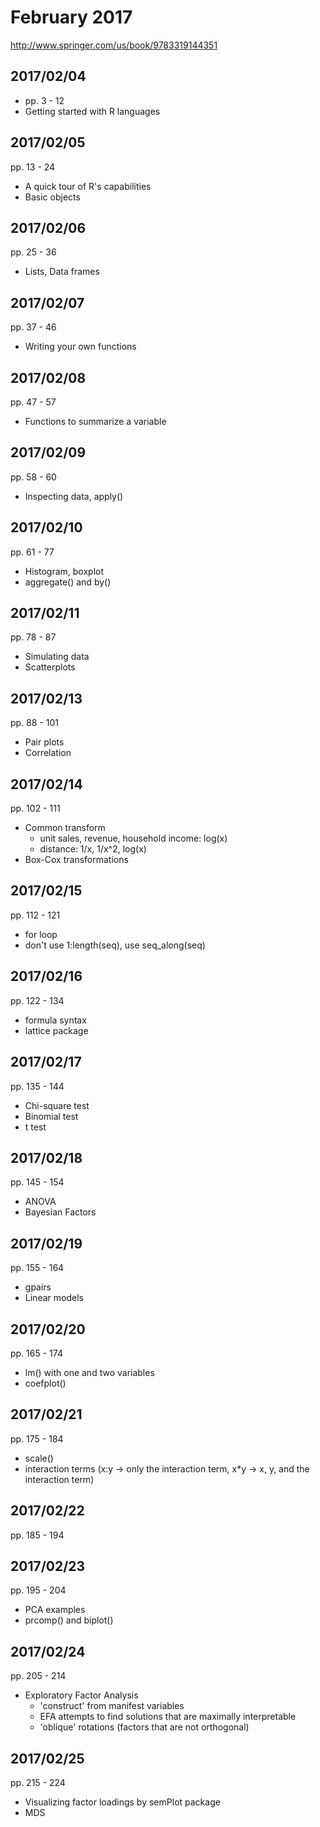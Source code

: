 # February 2017

http://www.springer.com/us/book/9783319144351

## 2017/02/04

- pp. 3 - 12
- Getting started with R languages

## 2017/02/05

pp. 13 - 24
- A quick tour of R's capabilities
- Basic objects

## 2017/02/06

pp. 25 - 36
- Lists, Data frames

## 2017/02/07

pp. 37 - 46
- Writing your own functions

## 2017/02/08

pp. 47 - 57
- Functions to summarize a variable

## 2017/02/09

pp. 58 - 60
- Inspecting data, apply()

## 2017/02/10

pp. 61 - 77
- Histogram, boxplot
- aggregate() and by()

## 2017/02/11

pp. 78 - 87
- Simulating data
- Scatterplots

## 2017/02/13

pp. 88 - 101
- Pair plots
- Correlation

## 2017/02/14

pp. 102 - 111
- Common transform
    - unit sales, revenue, household income: log(x)
    - distance: 1/x, 1/x^2, log(x)
- Box-Cox transformations

## 2017/02/15

pp. 112 - 121
- for loop
- don't use 1:length(seq), use seq_along(seq)

## 2017/02/16

pp. 122 - 134
- formula syntax
- lattice package

## 2017/02/17

pp. 135 - 144
- Chi-square test
- Binomial test
- t test

## 2017/02/18

pp. 145 - 154
- ANOVA
- Bayesian Factors

## 2017/02/19

pp. 155 - 164
- gpairs
- Linear models

## 2017/02/20

pp. 165 - 174
- lm() with one and two variables
- coefplot()

## 2017/02/21

pp. 175 - 184
- scale()
- interaction terms (x:y -> only the interaction term, x*y -> x, y, and the interaction term)

## 2017/02/22

pp. 185 - 194

## 2017/02/23

pp. 195 - 204
- PCA examples
- prcomp() and biplot()

## 2017/02/24

pp. 205 - 214
- Exploratory Factor Analysis
    - 'construct' from manifest variables
    - EFA attempts to find solutions that are maximally interpretable
    - 'oblique' rotations (factors that are not orthogonal)

## 2017/02/25

pp. 215 - 224
- Visualizing factor loadings by semPlot package
- MDS
